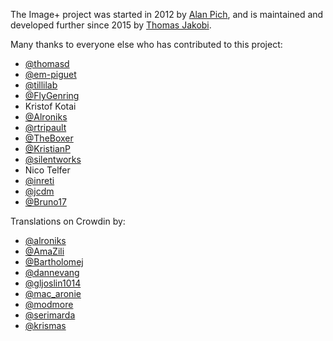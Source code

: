 The Image+ project was started in 2012 by [Alan Pich](https://github.com/alanpich), and is maintained and developed further since 2015 by [Thomas Jakobi](https://github.com/jako).

Many thanks to everyone else who has contributed to this project:

* [@thomasd](https://github.com/thomasd)
* [@em-piguet](https://github.com/empiguet)
* [@tillilab](https://github.com/tillilab)
* [@FlyGenring](https://github.com/FlyGenring)
* Kristof Kotai
* [@Alroniks](https://github.com/alroniks)
* [@rtripault](https://github.com/rtripault)
* [@TheBoxer](https://github.com/TheBoxer)
* [@KristianP](https://github.com/KristianP)
* [@silentworks](https://github.com/silentworks)
* Nico Telfer
* [@inreti](https://github.com/inreti)
* [@jcdm](https://github.com/jcdm)
* [@Bruno17](https://github.com/Bruno17)

Translations on Crowdin by:
* [@alroniks](https://crowdin.com/profile/alroniks)
* [@AmaZili](https://crowdin.com/profile/AmaZili)
* [@Bartholomej](https://crowdin.com/profile/Bartholomej)
* [@dannevang](https://crowdin.com/profile/dannevang)
* [@gljoslin1014](https://crowdin.com/profile/gljoslin1014)
* [@mac_aronie](https://crowdin.com/profile/mac_aronie)
* [@modmore](https://crowdin.com/profile/modmore)
* [@serimarda](https://crowdin.com/profile/serimarda)
* [@krismas](https://crowdin.com/profile/krismas)

<!-- Piwik -->
<script type="text/javascript">
  var _paq = _paq || [];
  _paq.push(['trackPageView']);
  _paq.push(['enableLinkTracking']);
  (function() {
    var u="//piwik.partout.info/";
    _paq.push(['setTrackerUrl', u+'piwik.php']);
    _paq.push(['setSiteId', 13]);
    var d=document, g=d.createElement('script'), s=d.getElementsByTagName('script')[0];
    g.type='text/javascript'; g.async=true; g.defer=true; g.src=u+'piwik.js'; s.parentNode.insertBefore(g,s);
  })();
</script>
<noscript><p><img src="//piwik.partout.info/piwik.php?idsite=13" style="border:0;" alt="" /></p></noscript>
<!-- End Piwik Code -->
